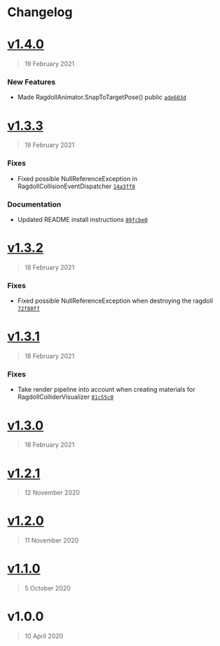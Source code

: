 # Changelog

# [v1.4.0](https://github.com/hairibar/Hairibar.Ragdoll/compare/v1.3.3...v1.4.0)

> 19 February 2021



### New Features

- Made RagdollAnimator.SnapToTargetPose() public [`ade603d`](https://github.com/hairibar/Hairibar.Ragdoll/commit/ade603de657b173204cde7fde597a01c317b9c4a)




# [v1.3.3](https://github.com/hairibar/Hairibar.Ragdoll/compare/v1.3.2...v1.3.3)

> 19 February 2021




### Fixes

- Fixed possible NullReferenceException in RagdollCollisionEventDispatcher [`14a3ff8`](https://github.com/hairibar/Hairibar.Ragdoll/commit/14a3ff890866c69c12da5da6ae646da08c540a90)

### Documentation

- Updated README install instructions [`89fcbe0`](https://github.com/hairibar/Hairibar.Ragdoll/commit/89fcbe0e908c458fac6263de6141bb05deb8d7cf)


# [v1.3.2](https://github.com/hairibar/Hairibar.Ragdoll/compare/v1.3.1...v1.3.2)

> 18 February 2021




### Fixes

- Fixed possible NullReferenceException when destroying the ragdoll [`72f80ff`](https://github.com/hairibar/Hairibar.Ragdoll/commit/72f80ff277a125105e7751ed49015426099139cc)



# [v1.3.1](https://github.com/hairibar/Hairibar.Ragdoll/compare/v1.3.0...v1.3.1)

> 18 February 2021




### Fixes

- Take render pipeline into account when creating materials for RagdollColliderVisualizer [`81c55c0`](https://github.com/hairibar/Hairibar.Ragdoll/commit/81c55c0fbcf905676225c689b42e55cd2165ab87)



# [v1.3.0](https://github.com/hairibar/Hairibar.Ragdoll/compare/v1.2.1...v1.3.0)

> 18 February 2021







# [v1.2.1](https://github.com/hairibar/Hairibar.Ragdoll/compare/v1.2.0...v1.2.1)

> 12 November 2020







# [v1.2.0](https://github.com/hairibar/Hairibar.Ragdoll/compare/v1.1.0...v1.2.0)

> 11 November 2020







# [v1.1.0](https://github.com/hairibar/Hairibar.Ragdoll/compare/v1.0.0...v1.1.0)

> 5 October 2020







# v1.0.0

> 10 April 2020








